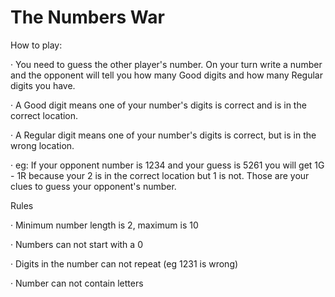 # The Numbers War

How to play:

· You need to guess the other player's number. On your turn write a number and the opponent will tell you how many Good digits and how many Regular digits you have.

· A Good digit means one of your number's digits is correct and is in the correct location.

· A Regular digit means one of your number's digits is correct, but is in the wrong location.

· eg: If your opponent number is 1234 and your guess is 5261 you will get 1G - 1R because your 2 is in the correct location but 1 is not.
Those are your clues to guess your opponent's number.


Rules

· Minimum number length is 2, maximum is 10

· Numbers can not start with a 0

· Digits in the number can not repeat (eg 1231 is wrong)

· Number can not contain letters
